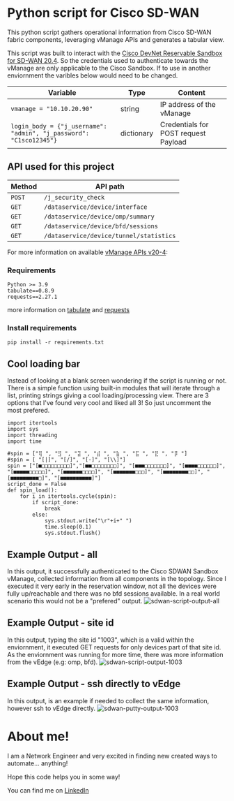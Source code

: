 # Python script for Cisco SD-WAN
This python script gathers operational information from Cisco SD-WAN fabric components, leveraging vManage APIs and generates a tabular view.

This script was built to interact with the [Cisco DevNet Reservable Sandbox for SD-WAN 20.4](https://devnetsandbox.cisco.com/RM/Diagram/Index/4a0f4308-1fc4-4f4c-ae8c-2734f705bd21?diagramType=Topology). So the credentials used to authenticate towards the vManage are only applicable to the Cisco Sandbox. If to use in another enviornment the varibles below would need to be changed.

| Variable | Type | Content |
| --- | --- | --- |
| `vmanage = "10.10.20.90"` | string | IP address of the vManage |
| `login_body = {"j_username": "admin", "j_password": "C1sco12345"}` | dictionary | Credentials for POST request Payload |

## API used for this project
| Method | API path |
| --- | --- |
| `POST` | `/j_security_check` |
| `GET` | `/dataservice/device/interface` |
| `GET` | `/dataservice/device/omp/summary` |
| `GET` | `/dataservice/device/bfd/sessions` |
| `GET` | `/dataservice/device/tunnel/statistics` |

For more information on available [vManage APIs v20-4](https://developer.cisco.com/docs/sdwan/#!sd-wan-vmanage-v20-4):

### Requirements
```
Python >= 3.9
tabulate==0.8.9
requests==2.27.1
```
more information on [tabulate](https://pypi.org/project/tabulate/) and
[requests](https://pypi.org/project/requests/)
### Install requirements
```
pip install -r requirements.txt
```

## Cool loading bar
Instead of looking at a blank screen wondering if the script is running or not. There is a simple function using built-in modules that will iterate through a list, printing strings giving a cool loading/processing view. There are 3 options that I've found very cool and liked all 3! So just uncomment the most prefered.
```
import itertools
import sys
import threading
import time

#spin = ["⢿ ", "⣻ ", "⣽ ", "⣾ ", "⣷ ", "⣯ ", "⣟ ", "⡿ "]
#spin = [ "[|]", "[/]", "[-]", "[\\]"]
spin = ["[■□□□□□□□□□]","[■■□□□□□□□□]", "[■■■□□□□□□□]", "[■■■■□□□□□□]", "[■■■■■□□□□□]", "[■■■■■■□□□□]", "[■■■■■■■□□□]", "[■■■■■■■■□□]", "[■■■■■■■■■□]", "[■■■■■■■■■■]"]
script_done = False
def spin_load():
    for i in itertools.cycle(spin):
        if script_done:
            break
        else:
            sys.stdout.write("\r"+i+" ")
            time.sleep(0.1)
            sys.stdout.flush()
```
## Example Output - all
In this output, it successfully authenticated to the Cisco SDWAN Sandbox vManage, collected information from all components in the topology. Since I executed it very early in the reservation window, not all the devices were fully up/reachable and there was no bfd sessions available. In a real world scenario this would not be a "prefered" output.
![sdwan-script-output-all](https://user-images.githubusercontent.com/68168232/156904042-1d5eb941-68f5-4b81-a14f-35709eb2a3bd.PNG)

## Example Output - site id
In this output, typing the site id "1003", which is a valid within the enviornment, it executed GET requests for only devices part of that site id. As the enviornment was running for more time, there was more information from the vEdge (e.g: omp, bfd).
![sdwan-script-output-1003](https://user-images.githubusercontent.com/68168232/156904047-479c911b-0676-4f5e-a9f0-8ebde2c75b66.PNG)

## Example Output - ssh directly to vEdge
In this output, is an example if needed to collect the same information, however ssh to vEdge directly.
![sdwan-putty-output-1003](https://user-images.githubusercontent.com/68168232/156904050-cc169c9e-5a03-48e0-ada7-62a818d040fe.PNG)

# About me!
I am a Network Engineer and very excited in finding new created ways to automate... anything!

Hope this code helps you in some way!

You can find me on [LinkedIn](linkedin.com/in/arthur-pompeu-3459bb23)


